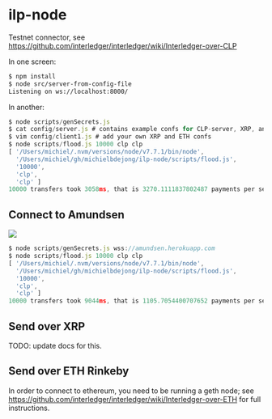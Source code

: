 # ilp-node
Testnet connector, see https://github.com/interledger/interledger/wiki/Interledger-over-CLP

In one screen:
```sh
$ npm install
$ node src/server-from-config-file
Listening on ws://localhost:8000/
```

In another:
```js
$ node scripts/genSecrets.js
$ cat config/server.js # contains example confs for CLP-server, XRP, and ETH
$ vim config/client1.js # add your own XRP and ETH confs
$ node scripts/flood.js 10000 clp clp
[ '/Users/michiel/.nvm/versions/node/v7.7.1/bin/node',
  '/Users/michiel/gh/michielbdejong/ilp-node/scripts/flood.js',
  '10000',
  'clp',
  'clp' ]
10000 transfers took 3058ms, that is 3270.1111837802487 payments per second.
```

## Connect to Amundsen

<img src="https://upload.wikimedia.org/wikipedia/commons/4/44/Aan_de_Zuidpool_-_p1913-160.jpg">

```js
$ node scripts/genSecrets.js wss://amundsen.herokuapp.com
$ node scripts/flood.js 10000 clp clp
[ '/Users/michiel/.nvm/versions/node/v7.7.1/bin/node',
  '/Users/michiel/gh/michielbdejong/ilp-node/scripts/flood.js',
  '10000',
  'clp',
  'clp' ]
10000 transfers took 9044ms, that is 1105.7054400707652 payments per second.
```

## Send over XRP

TODO: update docs for this.

## Send over ETH Rinkeby

In order to connect to ethereum, you need to be running a geth node; see
https://github.com/interledger/interledger/wiki/Interledger-over-ETH
for full instructions.
